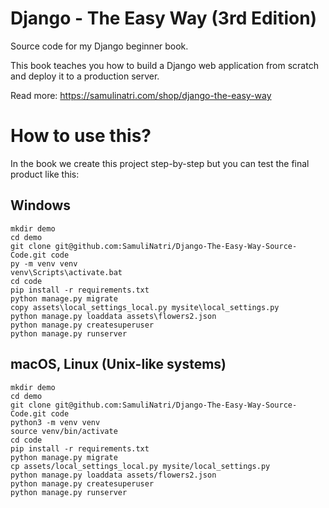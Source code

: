 # Django - The Easy Way (3rd Edition)

Source code for my Django beginner book.

This book teaches you how to build a Django web application
from scratch and deploy it to a production server.

Read more: <https://samulinatri.com/shop/django-the-easy-way>

# How to use this?

In the book we create this project step-by-step but you can test the final product like this:

## Windows

```
mkdir demo
cd demo
git clone git@github.com:SamuliNatri/Django-The-Easy-Way-Source-Code.git code
py -m venv venv
venv\Scripts\activate.bat
cd code
pip install -r requirements.txt
python manage.py migrate
copy assets\local_settings_local.py mysite\local_settings.py
python manage.py loaddata assets\flowers2.json
python manage.py createsuperuser
python manage.py runserver
```

## macOS, Linux (Unix-like systems)

```
mkdir demo
cd demo
git clone git@github.com:SamuliNatri/Django-The-Easy-Way-Source-Code.git code
python3 -m venv venv
source venv/bin/activate
cd code
pip install -r requirements.txt
python manage.py migrate
cp assets/local_settings_local.py mysite/local_settings.py
python manage.py loaddata assets/flowers2.json
python manage.py createsuperuser
python manage.py runserver
```
